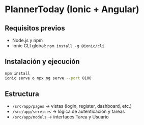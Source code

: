 # PlannerToday (Ionic + Angular)

## Requisitos previos

- Node.js y npm
- Ionic CLI global: `npm install -g @ionic/cli`

## Instalación y ejecución

```bash
npm install
ionic serve o npx ng serve --port 8100  
```

## Estructura

- `/src/app/pages` → vistas (login, register, dashboard, etc.)
- `/src/app/services` → lógica de autenticación y tareas
- `/src/app/models` → interfaces Tarea y Usuario
